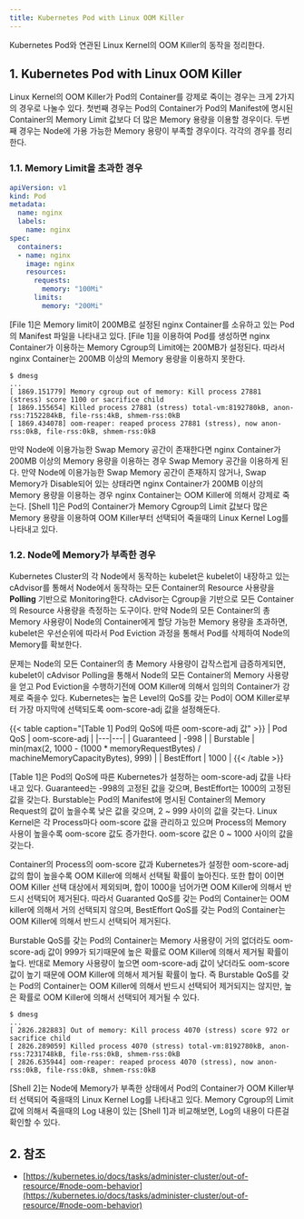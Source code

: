 ```yaml
---
title: Kubernetes Pod with Linux OOM Killer
---
```


Kubernetes Pod와 연관된 Linux Kernel의 OOM Killer의 동작을 정리한다.

## 1. Kubernetes Pod with Linux OOM Killer

Linux Kernel의 OOM Killer가 Pod의 Container를 강제로 죽이는 경우는 크게 2가지의 경우로 나눌수 있다. 첫번째 경우는 Pod의 Container가 Pod의 Manifest에 명시된 Container의 Memory Limit 값보다 더 많은 Memory 용량을 이용할 경우이다. 두번째 경우는 Node에 가용 가능한 Memory 용량이 부족할 경우이다. 각각의 경우를 정리한다.

### 1.1. Memory Limit을 초과한 경우

```yaml {caption="[File 1] Pod Manifest Example with nginx Container Memory Limit", linenos=table}
apiVersion: v1
kind: Pod
metadata:
  name: nginx
  labels:
    name: nginx
spec:
  containers:
  - name: nginx
    image: nginx
    resources:
      requests:
        memory: "100Mi"
      limits:
        memory: "200Mi"
```

[File 1]은 Memory limit이 200MB로 설정된 nginx Container를 소유하고 있는 Pod의 Manifest 파일을 나타내고 있다. [File 1]을 이용하여 Pod를 생성하면 nginx Container가 이용하는 Memory Cgroup의 Limit에는 200MB가 설정된다. 따라서 nginx Container는 200MB 이상의 Memory 용량을 이용하지 못한다.

```shell {caption="[Shell 1] OOM Killer Log with Memory Cgroup", linenos=table}
$ dmesg
...
[ 1869.151779] Memory cgroup out of memory: Kill process 27881 (stress) score 1100 or sacrifice child
[ 1869.155654] Killed process 27881 (stress) total-vm:8192780kB, anon-rss:7152284kB, file-rss:4kB, shmem-rss:0kB
[ 1869.434078] oom-reaper: reaped process 27881 (stress), now anon-rss:0kB, file-rss:0kB, shmem-rss:0kB
```

만약 Node에 이용가능한 Swap Memory 공간이 존재한다면 nginx Container가 200MB 이상의 Memory 용량을 이용하는 경우 Swap Memory 공간을 이용하게 된다. 만약 Node에 이용가능한 Swap Memory 공간이 존재하지 않거나, Swap Memory가 Disable되어 있는 상태라면 nginx Container가 200MB 이상의 Memory 용량을 이용하는 경우 nginx Container는 OOM Killer에 의해서 강제로 죽는다. [Shell 1]은 Pod의 Container가 Memory Cgroup의 Limit 값보다 많은 Memory 용량을 이용하여 OOM Killer부터 선택되어 죽을때의 Linux Kernel Log를 나타내고 있다.

### 1.2. Node에 Memory가 부족한 경우

Kubernetes Cluster의 각 Node에서 동작하는 kubelet은 kubelet이 내장하고 있는 cAdvisor를 통해서 Node에서 동작하는 모든 Container의 Resource 사용량을 **Polling** 기반으로 Monitoring한다. cAdvisor는 Cgroup을 기반으로 모든 Container의 Resource 사용량을 측정하는 도구이다. 만약 Node의 모든 Container의 총 Memory 사용량이 Node의 Container에게 할당 가능한 Memory 용량을 초과하면, kubelet은 우선순위에 따라서 Pod Eviction 과정을 통해서 Pod를 삭제하여 Node의 Memory를 확보한다.

문제는 Node의 모든 Container의 총 Memory 사용량이 갑작스럽게 급증하게되면, kubelet이 cAdvisor Polling을 통해서 Node의 모든 Container의 Memory 사용량을 얻고 Pod Eviction을 수행하기전에 OOM Killer에 의해서 임의의 Container가 강제로 죽을수 있다. Kubernetes는 높은 Level의 QoS를 갖는 Pod이 OOM Killer로부터 가장 마지막에 선택되도록 oom-score-adj 값을 설정해둔다.

{{< table caption="[Table 1] Pod의 QoS에 따른 oom-score-adj 값" >}}
| Pod QoS | oom-score-adj |
|---|---|
| Guaranteed | -998 |
| Burstable | min(max(2, 1000 - (1000 * memoryRequestBytes) / machineMemoryCapacityBytes), 999) |
| BestEffort | 1000 |
{{< /table >}}

[Table 1]은 Pod의 QoS에 따른 Kubernetes가 설정하는 oom-score-adj 값을 나타내고 있다. Guaranteed는 -998의 고정된 값을 갖으며, BestEffort는 1000의 고정된 값을 갖는다. Burstable는 Pod의 Manifest에 명시된 Container의 Memory Request의 값이 높을수록 낮은 값을 갖으며, 2 ~ 999 사이의 값을 갖는다. Linux Kernel은 각 Process마다 oom-score 값을 관리하고 있으며 Process의 Memory 사용이 높을수록 oom-score 값도 증가한다. oom-score 값은 0 ~ 1000 사이의 값을 갖는다.

Container의 Process의 oom-score 값과 Kubernetes가 설정한 oom-score-adj 값의 합이 높을수록 OOM Killer에 의해서 선택될 확률이 높아진다. 또한 합이 0이면 OOM Killer 선택 대상에서 제외되며, 합이 1000을 넘어가면 OOM Killer에 의해서 반드시 선택되어 제거된다. 따라서 Guaranted QoS를 갖는 Pod의 Container는 OOM killer에 의해서 거의 선택되지 않으며, BestEffort QoS를 갖는 Pod의 Container는 OOM Killer에 의해서 반드시 선택되어 제거된다.

Burstable QoS를 갖는 Pod의 Container는 Memory 사용량이 거의 없더라도 oom-score-adj 값이 999가 되기때문에 높은 확률로 OOM Killer에 의해서 제거될 확률이 높다. 반대로 Memory 사용량이 높으면 oom-score-adj 값이 낮더라도 oom-score 값이 높기 때문에 OOM Killer에 의해서 제거될 확률이 높다. 즉 Burstable QoS를 갖는 Pod의 Container는 OOM Killer에 의해서 반드시 선택되어 제거되지는 않지만, 높은 확률로 OOM Killer에 의해서 선택되어 제거될 수 있다.

```shell {caption="[Shell 2] OOM Killer Log with Lack of Node Memory", linenos=table}
$ dmesg
...
[ 2826.282883] Out of memory: Kill process 4070 (stress) score 972 or sacrifice child
[ 2826.289059] Killed process 4070 (stress) total-vm:8192780kB, anon-rss:7231748kB, file-rss:0kB, shmem-rss:0kB
[ 2826.635944] oom-reaper: reaped process 4070 (stress), now anon-rss:0kB, file-rss:0kB, shmem-rss:0kB
```

[Shell 2]는 Node에 Memory가 부족한 상태에서 Pod의 Container가 OOM Killer부터 선택되어 죽을때의 Linux Kernel Log를 나타내고 있다. Memory Cgroup의 Limit 값에 의해서 죽을때의 Log 내용이 있는 [Shell 1]과 비교해보면, Log의 내용이 다른걸 확인할 수 있다.

## 2. 참조

* [https://kubernetes.io/docs/tasks/administer-cluster/out-of-resource/#node-oom-behavior](https://kubernetes.io/docs/tasks/administer-cluster/out-of-resource/#node-oom-behavior)